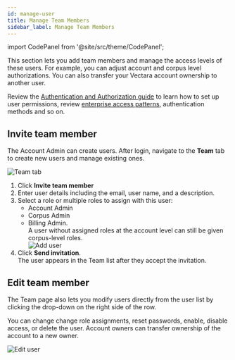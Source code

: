 ```yaml
---
id: manage-user
title: Manage Team Members
sidebar_label: Manage Team Members
---
```



import CodePanel from '@site/src/theme/CodePanel';

This section lets you add team members and manage the access levels of these 
users. For example, you can adjust account and corpus level authorizations. 
You can also transfer your Vectara account ownership to another user.

Review the [Authentication and Authorization guide](/docs/learn/authentication/authentication-authorization-vectara) to learn 
how to set up user permissions, review [enterprise access patterns](/docs/learn/authentication/personas-and-access-patterns), authentication methods and so on. 

## Invite team member

The Account Admin can create users. After login, 
navigate to the **Team** tab to create new users
and manage existing ones.

![Team tab](/img/team-tab.png)

1. Click **Invite team member**
2. Enter user details including the email, user name, and a 
   description.
3. Select a role or multiple roles to assign with this user: 
   * Account Admin
   * Corpus Admin
   * Billing Admin.  
   A user without assigned roles at the 
   account level can still be given corpus-level roles.  
    ![Add user](/img/invite_team_member.png)
4. Click **Send invitation**.  
  The user appears in the Team list after they accept the invitation.

## Edit team member

The Team page also lets you modify users directly from the user 
list by clicking the drop-down on the right side of the row. 

You can change change role assignments, reset passwords, enable, disable 
access, or delete the user. Account owners can transfer ownership of the 
account to a new owner.

![Edit user](/img/edit_team_member.png)

